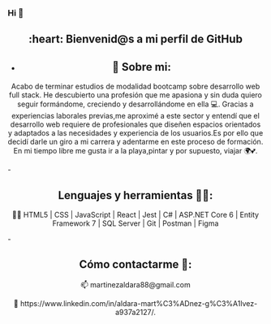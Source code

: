 ### Hi 🙋

<h2 align="center"> :heart: Bienvenid@s a mi perfil de GitHub</h2>

- <h2 align="center"> 👀 Sobre mi:</h2>
<p align="center">Acabo de terminar estudios de modalidad bootcamp sobre desarrollo web full stack. He descubierto una profesión que me apasiona y sin duda quiero seguir formándome, creciendo y desarrollándome en ella 💻.
 Gracias a experiencias laborales previas,me aproximé a este sector y entendí que el desarrollo web requiere de profesionales que diseñen espacios orientados y adaptados a las necesidades y experiencia de los usuarios.Es por ello que decidí darle un giro a mi carrera y adentarme en este proceso de formación. 
 En mi tiempo libre me gusta ir a la playa,pintar y por supuesto, viajar 🌍💕.</p> 
- <h2 align="center"> Lenguajes y herramientas 💾🔧:</h2>
<p align="center">👩‍💻 HTML5 | CSS | JavaScript | React | Jest | C# | ASP.NET Core 6 | Entity Framework 7 | SQL Server | Git | Postman | Figma </p> 
- <h2 align="center"> Cómo contactarme 💬:</h2>
<p align="center"> 📫 martinezaldara88@gmail.com </p> 
<p align="center"> 🔗 https://www.linkedin.com/in/aldara-mart%C3%ADnez-g%C3%A1lvez-a937a2127/. </p> 

